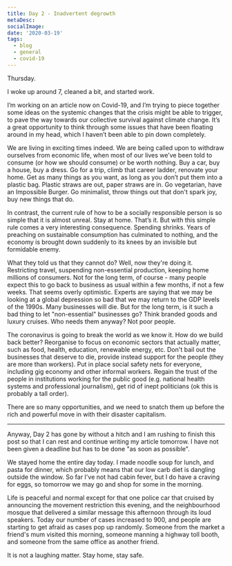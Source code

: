 ```yaml
---
title: Day 2 - Inadvertent degrowth
metaDesc: 
socialImage: 
date: '2020-03-19'
tags:
  - blog
  - general
  - covid-19
---
```

 

Thursday. 

I woke up around 7, cleaned a bit, and started work. 

I’m working on an article now on Covid-19, and I’m trying to piece together some ideas on the systemic changes that the crisis might be able to trigger, to pave the way towards our collective survival against climate change. It’s a great opportunity to think through some issues that have been floating around in my head, which I haven’t been able to pin down completely. 

We are living in exciting times indeed. We are being called upon to withdraw ourselves from economic life, when most of our lives we’ve been told to consume (or how we should consume) or be worth nothing. Buy a car, buy a house, buy a dress. Go for a trip, climb that career ladder, renovate your home. Get as many things as you want, as long as you don’t put them into a plastic bag. Plastic straws are out, paper straws are in. Go vegetarian, have an Impossible Burger. Go minimalist, throw things out that don't spark joy, buy new things that do. 

In contrast, the current rule of how to be a socially responsible person is so simple that it is almost unreal. Stay at home. That’s it. But with this simple rule comes a very interesting consequence. Spending shrinks. Years of preaching on sustainable consumption has culminated to nothing, and the economy is brought down suddenly to its knees by an invisible but formidable enemy. 

What they told us that they cannot do? Well, now they're doing it. Restricting travel, suspending non-essential production, keeping home millions of consumers. Not for the long term, of course - many people expect this to go back to business as usual within a few months, if not a few weeks. That seems overly optimistic. Experts are saying that we may be looking at a global depression so bad that we may return to the GDP levels of the 1990s. Many businesses will die. But for the long term, is it such a bad thing to let "non-essential" businesses go? Think branded goods and luxury cruises. Who needs them anyway? Not poor people.  

The coronavirus is going to break the world as we know it. How do we build back better? Reorganise to focus on economic sectors that actually matter, such as food, health, education, renewable energy, etc. Don't bail out the businesses that deserve to die, provide instead support for the people (they are more than workers). Put in place social safety nets for everyone, including gig economy and other informal workers. Regain the trust of the people in institutions working for the public good (e.g. national health systems and professional journalism), get rid of inept politicians (ok this is probably a tall order). 

There are so many opportunities, and we need to snatch them up before the rich and powerful move in with their disaster capitalism. 

---

Anyway, Day 2 has gone by without a hitch and I am rushing to finish this post so that I can rest and continue writing my article tomorrow. I have not been given a deadline but has to be done "as soon as possible".  

We stayed home the entire day today. I made noodle soup for lunch, and pasta for dinner, which probably means that our low carb diet is dangling outside the window. So far I've not had cabin fever, but I do have a craving for eggs, so tomorrow we may go and shop for some in the morning. 

Life is peaceful and normal except for that one police car that cruised by announcing the movement restriction this evening, and the neighbourhood mosque that delivered a similar message this afternoon through its loud speakers. Today our number of cases increased to 900, and people are starting to get afraid as cases pop up randomly. Someone from the market a friend's mum visited this morning, someone manning a highway toll booth, and someone from the same office as another friend.

It is not a laughing matter. Stay home, stay safe. 